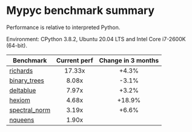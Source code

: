 # Mypyc benchmark summary

Performance is relative to interpreted Python.

Environment: CPython 3.8.2, Ubuntu 20.04 LTS and Intel Core i7-2600K (64-bit).

| Benchmark | Current perf | Change in 3 months |
| --- | :---: | :---: |
| [richards](benchmarks/richards.md) | 17.33x | +4.3% |
| [binary_trees](benchmarks/binary_trees.md) | 8.08x | -3.1% |
| [deltablue](benchmarks/deltablue.md) | 7.97x | +3.2% |
| [hexiom](benchmarks/hexiom.md) | 4.68x | +18.9% |
| [spectral_norm](benchmarks/spectral_norm.md) | 3.19x | +6.6% |
| [nqueens](benchmarks/nqueens.md) | 1.90x |  |
